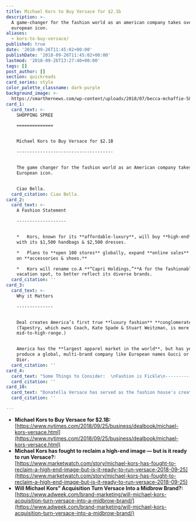 ```yaml
---
title: Michael Kors to Buy Versace for $2.1b
description: >-
  A game-changer for the fashion world as an american company takes over a
  european icon.
aliases:
  - kors-to-buy-versace/
published: true
date: '2018-09-26T11:45:02+00:00'
publishDate: '2018-09-26T11:45:02+00:00'
lastmod: '2018-09-26T13:27:40+00:00'
tags: []
post_author: []
section: quickreads
card_series: style
color_palette_classname: dark-purple
background_image: >-
  https://smarthernews.com/wp-content/uploads/2018/07/becca-mchaffie-580884-unsplash-scaled.jpg
card_1:
  card_text: >-
    SHOPPING SPREE

    ==============


    Michael Kors to Buy Versace for $2.1B

    -------------------------------------


    The game changer for the fashion world as an American company takes over a
    European icon.


    Ciao Bella.
  card_citation: Ciao Bella.
card_2:
  card_text: >-
    A Fashion Statement

    -------------------


    *   Kors, known for its **affordable-luxury**, will buy **high-end** Versace
    with its $1,500 handbags & $2,500 dresses.

    *   Plans to **open 100 stores** globally, expand **online sales** &A focus
    on **accessories & shoes.**

    *   Kors will rename co.A **“Capri Holdings,”**A for the fashionable Italian
    vacation spot, to better reflect its diverse brands.
  card_citation: ''
card_3:
  card_text: >-
    Why it Matters

    --------------


    Deal creates America’s first true **luxury fashion** **conglomerate**.
    (Tapestry, which owns Coach, Kate Spade & Stuart Weitzman, is more
    mid-to-high-range.)


    America has the **largest apparel market in the world**, but has yet to
    produce a global, multi-brand company like European names Gucci or Christian
    Dior.
  card_citation: ''
card_4:
  card_text: "Some Things to Consider:  \nFashion is Fickle\n--------------------------------------------\n\n*   **Too much, too fast?**  \n    _“Kors just bought Jimmy Choo 11 months ago,”_ a Wells Fargo analyst warns.\n*   **Discounting concerns:  \n    **_‘Time to get Versace at your local TJ MAXX and Marshall’s,”_ tweetedA writer Danielle Ayoka."
  card_citation: ''
card_10:
  card_text: "Donatella Versace has served as the fashion house's creative director since her brother Gianni, who founded it 1987, was famously murdered in 1997. She had no training in fashion, but Kors CEO says she's an ‘essential component’ and will stay on to oversee the brand.\n\n[view sources](https://smarthernews.com/kors-to-buy-versace/)"
  card_citation: ''

---
```

*   **Michael Kors to Buy Versace for $2.1B:**  
    [https://www.nytimes.com/2018/09/25/business/dealbook/michael-kors-versace.html](https://www.nytimes.com/2018/09/25/business/dealbook/michael-kors-versace.html)
*   **Michael Kors has fought to reclaim a high-end image — but is it ready to run Versace?:**  
    [https://www.marketwatch.com/story/michael-kors-has-fought-to-reclaim-a-high-end-image-but-is-it-ready-to-run-versace-2018-09-25](https://www.marketwatch.com/story/michael-kors-has-fought-to-reclaim-a-high-end-image-but-is-it-ready-to-run-versace-2018-09-25)
*   **Will Michael Kors” Acquisition Turn Versace Into a Midbrow Brand?:**  
    [https://www.adweek.com/brand-marketing/will-michael-kors-acquisition-turn-versace-into-a-midbrow-brand/](https://www.adweek.com/brand-marketing/will-michael-kors-acquisition-turn-versace-into-a-midbrow-brand/)